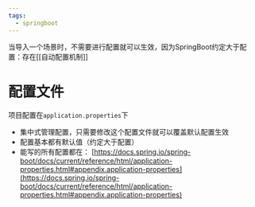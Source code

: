 ```yaml
---
tags:
  - springboot
---
```



当导入一个场景时，不需要进行配置就可以生效，因为SpringBoot约定大于配置：存在[[自动配置机制]]
# 配置文件
项目配置在`application.properties`下
- 集中式管理配置，只需要修改这个配置文件就可以覆盖默认配置生效 
- 配置基本都有默认值（约定大于配置）
- 能写的所有配置都在： [https://docs.spring.io/spring-boot/docs/current/reference/html/application-properties.html#appendix.application-properties](https://docs.spring.io/spring-boot/docs/current/reference/html/application-properties.html#appendix.application-properties)